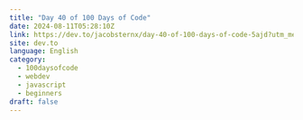 ```yaml
---
title: "Day 40 of 100 Days of Code"
date: 2024-08-11T05:28:10Z
link: https://dev.to/jacobsternx/day-40-of-100-days-of-code-5ajd?utm_medium=RSS&utm_source=news.12bit.vn
site: dev.to
language: English
category:
  - 100daysofcode
  - webdev
  - javascript
  - beginners
draft: false
---
```

